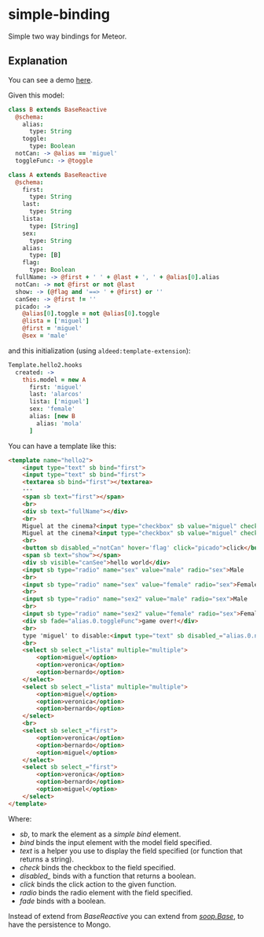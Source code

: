 simple-binding
==============
Simple two way bindings for Meteor.

Explanation
-----------
You can see a demo [here](http://simple-binding.meteor.com).

Given this model:

```coffee
class B extends BaseReactive
  @schema:
    alias:
      type: String
    toggle:
      type: Boolean
  notCan: -> @alias == 'miguel'
  toggleFunc: -> @toggle

class A extends BaseReactive
  @schema:
    first:
      type: String
    last:
      type: String
    lista:
      type: [String]
    sex:
      type: String
    alias:
      type: [B]
    flag:
      type: Boolean
  fullName: -> @first + ' ' + @last + ', ' + @alias[0].alias
  notCan: -> not @first or not @last
  show: -> (@flag and '==> ' + @first) or ''
  canSee: -> @first != ''
  picado: ->
    @alias[0].toggle = not @alias[0].toggle
    @lista = ['miguel']
    @first = 'miguel'
    @sex = 'male'
```

and this initialization (using ```aldeed:template-extension```):

```coffee
Template.hello2.hooks
  created: ->
    this.model = new A
      first: 'miguel'
      last: 'alarcos'
      lista: ['miguel']
      sex: 'female'
      alias: [new B
        alias: 'mola'
      ]
```

You can have a template like this:

```html
<template name="hello2">
    <input type="text" sb bind="first">
    <input type="text" sb bind="first">
    <textarea sb bind="first"></textarea>
    ---
    <span sb text="first"></span>
    <br>
    <div sb text="fullName"></div>
    <br>
    Miguel at the cinema?<input type="checkbox" sb value="miguel" check="lista">
    Miguel at the cinema?<input type="checkbox" sb value="miguel" check="lista">
    <br>
    <button sb disabled_="notCan" hover='flag' click="picado">click</button>
    <span sb text="show"></span>
    <div sb visible="canSee">hello world</div>
    <input sb type="radio" name="sex" value="male" radio="sex">Male
    <br>
    <input sb type="radio" name="sex" value="female" radio="sex">Female
    <br>
    <input sb type="radio" name="sex2" value="male" radio="sex">Male
    <br>
    <input sb type="radio" name="sex2" value="female" radio="sex">Female
    <div sb fade="alias.0.toggleFunc">game over!</div>
    <br>
    type 'miguel' to disable:<input type="text" sb disabled_="alias.0.notCan" bind="alias.0.alias">
    <br>
    <select sb select_="lista" multiple="multiple">
        <option>miguel</option>
        <option>veronica</option>
        <option>bernardo</option>
    </select>
    <select sb select_="lista" multiple="multiple">
        <option>miguel</option>
        <option>veronica</option>
        <option>bernardo</option>
    </select>
    <br>
    <select sb select_="first">
        <option>veronica</option>
        <option>bernardo</option>
        <option>miguel</option>
    </select>
    <select sb select_="first">
        <option>veronica</option>
        <option>bernardo</option>
        <option>miguel</option>
    </select>
</template>
```

Where:

* *sb*, to mark the element as a *simple bind* element.
* *bind* binds the input element with the model field specified.
* *text* is a helper you use to display the field specified (or function that returns a string).
* *check* binds the checkbox to the field specified.
* *disabled_* binds with a function that returns a boolean.
* *click* binds the click action to the given function.
* *radio* binds the radio element with the field specified.
* *fade* binds with a boolean.

Instead of extend from *BaseReactive* you can extend from [*soop.Base*](https://github.com/miguelalarcos/soop), to have the persistence to Mongo.


